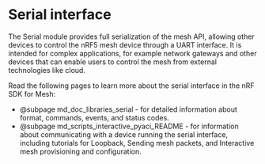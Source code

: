 # Serial interface

The Serial module provides full serialization of the mesh API, allowing other devices to control the nRF5 mesh device through a UART interface.
It is intended for complex applications, for example network gateways and other devices that can enable users to control the mesh from external technologies like cloud.

Read the following pages to learn more about the serial interface in the nRF SDK for Mesh:

* @subpage md_doc_libraries_serial - for detailed information about format, commands, events, and status codes. 
* @subpage md_scripts_interactive_pyaci_README - for information about communicating with a device running the serial interface, including tutorials for Loopback, Sending mesh packets, and Interactive mesh provisioning and configuration.
